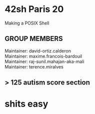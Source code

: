 # 42sh Paris 20

Making a POSIX Shell

## GROUP MEMBERS

Maintainer: david-ortiz.calderon <br>
Maintainer: maxime.francois-bardouil <br>
Maintainer: raj-sunil.mahajan-aka-mali <br>
Maintainer: terence.miralves <br>






















































## > 125 autism score section

# shits easy
